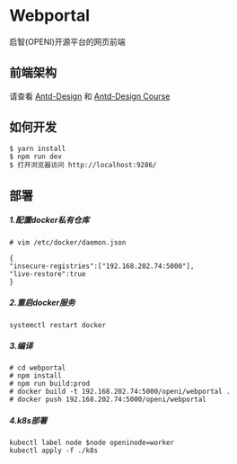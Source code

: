 # Webportal

启智(OPENI)开源平台的网页前端

## 前端架构

请查看 [Antd-Design](https://ant.design) 和 [Antd-Design Course](https://www.yuque.com/ant-design/course)

## 如何开发

```bash
$ yarn install
$ npm run dev
$ 打开浏览器访问 http://localhost:9286/
```

## 部署

##### 1.配置docker私有仓库

```
# vim /etc/docker/daemon.json

{
"insecure-registries":["192.168.202.74:5000"],
"live-restore":true
}
```

##### 2.重启docker服务

``systemctl restart docker``


##### 3.编译

```
# cd webportal
# npm install
# npm run build:prod
# docker build -t 192.168.202.74:5000/openi/webportal .
# docker push 192.168.202.74:5000/openi/webportal
```

##### 4.k8s部署

```
kubectl label node $node openinode=worker
kubectl apply -f ./k8s
```

